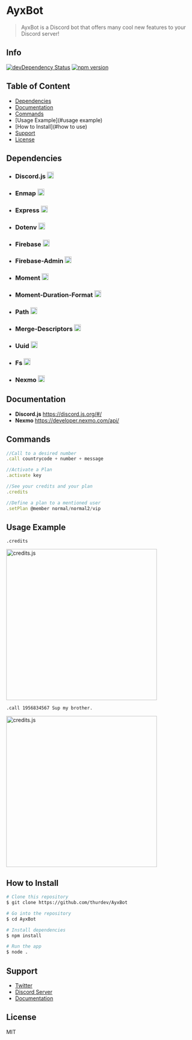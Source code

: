 # AyxBot

> AyxBot is a Discord bot that offers many cool new features to your Discord server!

## Info

[![devDependency Status](https://img.shields.io/david/dev/twbs/bootstrap.svg)](https://david-dm.org/twbs/bootstrap?type=dev)
[![npm version](https://badge.fury.io/js/node.svg)](https://badge.fury.io/js/node)

## Table of Content

- [Dependencies](#dependencies)
- [Documentation](#documentation)
- [Commands](#commands)
- [Usage Example](#usage example)
- [How to Install](#how to use)
- [Support](#support)
- [License](#license)


## Dependencies

- <h3>Discord.js <a href="https://badge.fury.io/js/discord.js"><img src="https://badge.fury.io/js/discord.js.svg" alt="npm version" height="18"></a></h3>
- <h3>Enmap <a href="https://badge.fury.io/js/enmap"><img src="https://badge.fury.io/js/enmap.svg" alt="npm version" height="18"></a></h3>
- <h3>Express <a href="https://badge.fury.io/js/express"><img src="https://badge.fury.io/js/express.svg" alt="npm version" height="18"></a></h3>
- <h3>Dotenv <a href="https://badge.fury.io/js/dotenv"><img src="https://badge.fury.io/js/dotenv.svg" alt="npm version" height="18"></a></h3>
- <h3>Firebase <a href="https://badge.fury.io/js/firebase"><img src="https://badge.fury.io/js/firebase.svg" alt="npm version" height="18"></a></h3>
- <h3>Firebase-Admin <a href="https://badge.fury.io/js/firebase-admin"><img src="https://badge.fury.io/js/firebase-admin.svg" alt="npm version" height="18"></a></h3>
- <h3>Moment <a href="https://badge.fury.io/js/moment"><img src="https://badge.fury.io/js/moment.svg" alt="npm version" height="18"></a></h3>
- <h3>Moment-Duration-Format <a href="https://badge.fury.io/js/moment-duration-format"><img src="https://badge.fury.io/js/moment-duration-format.svg" alt="npm version" height="18"></a></h3>
- <h3>Path <a href="https://badge.fury.io/js/path"><img src="https://badge.fury.io/js/path.svg" alt="npm version" height="18"></a></h3>
- <h3>Merge-Descriptors <a href="https://badge.fury.io/js/merge-descriptors"><img src="https://badge.fury.io/js/merge-descriptors.svg" alt="npm version" height="18"></a></h3>
- <h3>Uuid <a href="https://badge.fury.io/js/uuid"><img src="https://badge.fury.io/js/uuid.svg" alt="npm version" height="18"></a></h3>
- <h3>Fs <a href="https://badge.fury.io/js/fs"><img src="https://badge.fury.io/js/fs.svg" alt="npm version" height="18"></a></h3>
- <h3>Nexmo <a href="https://badge.fury.io/js/nexmo"><img src="https://badge.fury.io/js/nexmo.svg" alt="npm version" height="18"></a></h3>

## Documentation

- **Discord.js** https://discord.js.org/#/
- **Nexmo** https://developer.nexmo.com/api/

## Commands

```js
//Call to a desired number 
.call countrycode + number + message 

//Activate a Plan 
.activate key

//See your credits and your plan
.credits

//Define a plan to a mentioned user
.setPlan @member normal/normal2/vip
```

## Usage Example

```
.credits
```
  <img src="http://thursrc.tk/gnc86.png" alt="credits.js" width="400">

```
.call 1956834567 Sup my brother.
```
  <img src="http://thursrc.tk/p2da3.png" alt="credits.js" width="400">


## How to Install

```bash
# Clone this repository
$ git clone https://github.com/thurdev/AyxBot

# Go into the repository
$ cd AyxBot

# Install dependencies
$ npm install

# Run the app
$ node .
```

## Support

- [Twitter](https://twitter.com/thurdev)
- [Discord Server](https://discord.gg/vzMQvkw)
- [Documentation](#documentation)

## License

MIT
